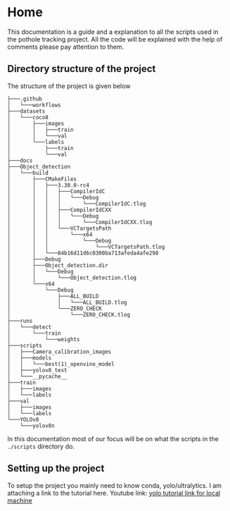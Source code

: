 # Home
This documentation is a guide and a explanation to all the scripts used in the pothole tracking project. All the code will be explained with the help of comments please pay attention to them.

## Directory structure of the project

The structure of the project is given below

```
├───.github
│   └───workflows
├───datasets
│   └───coco8
│       ├───images
│       │   ├───train
│       │   └───val
│       └───labels
│           ├───train
│           └───val
├───docs
├───Object_detection
│   └───build
│       ├───CMakeFiles
│       │   ├───3.30.0-rc4
│       │   │   ├───CompilerIdC
│       │   │   │   └───Debug
│       │   │   │       └───CompilerIdC.tlog
│       │   │   ├───CompilerIdCXX
│       │   │   │   └───Debug
│       │   │   │       └───CompilerIdCXX.tlog
│       │   │   └───VCTargetsPath
│       │   │       └───x64
│       │   │           └───Debug
│       │   │               └───VCTargetsPath.tlog
│       │   └───84b16d11d6c0300ba713afeda4afe298
│       ├───Debug
│       ├───Object_detection.dir
│       │   └───Debug
│       │       └───Object_detection.tlog
│       └───x64
│           └───Debug
│               ├───ALL_BUILD
│               │   └───ALL_BUILD.tlog
│               └───ZERO_CHECK
│                   └───ZERO_CHECK.tlog
├───runs
│   └───detect
│       └───train
│           └───weights
├───scripts
│   ├───Camera_calibration_images
│   ├───models
│   │   └───best(1)_openvino_model
│   ├───yolov8_test
│   └───__pycache__
├───train
│   ├───images
│   └───labels
├───val
│   ├───images
│   └───labels
└───YOLOv8
    └───yolov8n
```
In this documentation most of our focus will be on what the scripts in the `./scripts` directory do.

## Setting up the project
To setup the project you mainly need to know conda, yolo/ultralytics. I am attaching a link to the tutorial here.
Youtube link: [yolo tutorial link for local machine](https://www.youtube.com/watch?v=gRAyOPjQ9_s)